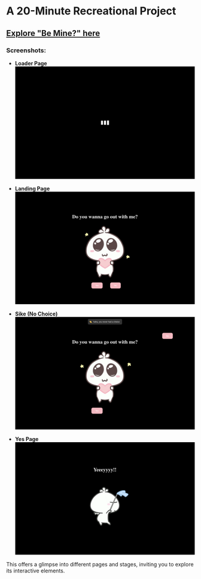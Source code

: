 # A 20-Minute Recreational Project

## [Explore "Be Mine?" here](https://that-time.vercel.app)

### Screenshots:

- **Loader Page**
  ![Loader Page](src/assets/load.png)

- **Landing Page**
  ![Landing Page](src/assets/pick.png)

- **Sike (No Choice)**
  ![Sike (No Choice)](src/assets/option.png)

- **Yes Page**
  ![Yes Page](src/assets/yes.png)

This offers a glimpse into different pages and stages, inviting you to explore its interactive elements.

